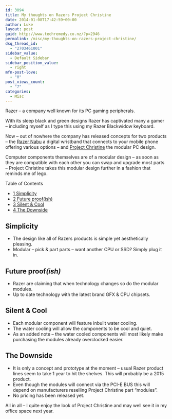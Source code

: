 ```yaml
---
id: 3094
title: My thoughts on Razers Project Christine
date: 2014-01-08T17:42:59+00:00
author: Luke
layout: post
guid: http://www.techremedy.co.nz/?p=2946
permalink: /misc/my-thoughts-on-razers-project-christine/
dsq_thread_id:
  - "2703461001"
sidebar_value:
  - Default Sidebar
sidebar_position_value:
  - right
mfn-post-love:
  - "0"
post_views_count:
  - "7"
categories:
  - Misc
---
```

Razer – a company well known for its PC gaming peripherals.

With its sleep black and green designs Razer has captivated many a gamer – including myself as I type this using my Razer Blackwidow keyboard.

Now &#8211; out of nowhere the company has released concepts for two products – the <a href="http://www.razerzone.com/nabu" target="_blank">Razer Nabu</a> a digital wristband that connects to your mobile phone offering various options – and <a href="http://www.razerzone.com/christine" target="_blank">Project Christine</a> the modular PC design.

Computer components themselves are of a modular design – as soon as they are compatible with each other you can swap and upgrade most parts – Project Christine takes this modular design further in a fashion that reminds me of lego.

<div id="toc_container" class="no_bullets">
  <p class="toc_title">
    Table of Contents
  </p>
  
  <ul class="toc_list">
    <li>
      <a href="#Simplicity"><span class="toc_number toc_depth_1">1</span> Simplicity</a>
    </li>
    <li>
      <a href="#Future_proofish"><span class="toc_number toc_depth_1">2</span> Future proof(ish) </a>
    </li>
    <li>
      <a href="#Silent_Cool"><span class="toc_number toc_depth_1">3</span> Silent & Cool</a>
    </li>
    <li>
      <a href="#The_Downside"><span class="toc_number toc_depth_1">4</span> The Downside</a>
    </li>
  </ul>
</div>

## <span id="Simplicity">Simplicity</span>

  * The design like all of Razers products is simple yet aesthetically pleasing.
  * Modular – pick & part parts – want another CPU or SSD? Simply plug it in.

## <span id="Future_proofish">Future proof<em>(ish)<br /> </em></span>

  * Razer are claiming that when technology changes so do the modular modules.
  * Up to date technology with the latest brand GFX & CPU chipsets.

## <span id="Silent_Cool">Silent & Cool</span>

  * Each modular component will feature inbuilt water cooling.
  * The water cooling will allow the components to be cool and quiet.
  * As an added note – the water cooled components will most likely make purchasing the modules already overclocked easier.

## <span id="The_Downside">The Downside</span>

  * It is only a concept and prototype at the moment – usual Razer product lines seem to take 1 year to hit the shelves. This will probably be a 2015 product.
  * Even though the modules will connect via the PCI-E BUS this will depend on manufacturers reselling Project Christine part &#8220;modules&#8221;.
  * No pricing has been released yet.

All in all – I quite enjoy the look of Project Christine and may well see it in my office space next year.

&nbsp;

#